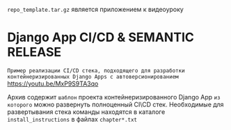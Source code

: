 ``repo_template.tar.gz`` является приложением к видеоуроку
# Django App CI/CD & SEMANTIC RELEASE
``Пример реализации CI/CD стека, подходящего для разработки контейнеризированных Django Apps с автоверсионированием``
https://youtu.be/MxP9S9TA3qo

Архив содержит ``шаблон`` проекта контейнеризированного Django App ``из которого`` можно развернуть полноценный CI\CD стек.
Необходимые для развертывания стека команды находятся в каталоге ``install_instructions`` в файлах ``chapter*.txt``

